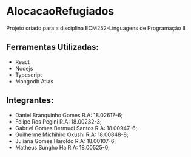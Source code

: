 # AlocacaoRefugiados
Projeto criado para a disciplina ECM252-Linguagens de Programação II


## Ferramentas Utilizadas:
- React
- Nodejs
- Typescript
- Mongodb Atlas

## Integrantes:
- Daniel Branquinho Gomes         R.A: 18.02617-6; 
- Felipe Ros Pegini               R.A: 18.00232-3;
- Gabriel Gomes Bermudi Santos    R.A: 18.00947-6;
- Guilherme Michihiro Okushi      R.A: 18.00848-8;
- Juliana Gomes Haroldo           R.A: 18.00107-6;
- Matheus Sungho Ha               R.A: 18.00525-0;
